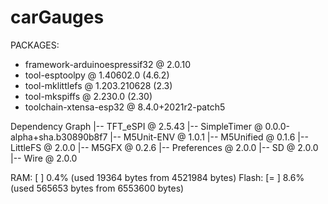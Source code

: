 # carGauges
PACKAGES: 
 - framework-arduinoespressif32 @ 2.0.10 
 - tool-esptoolpy @ 1.40602.0 (4.6.2) 
 - tool-mklittlefs @ 1.203.210628 (2.3) 
 - tool-mkspiffs @ 2.230.0 (2.30) 
 - toolchain-xtensa-esp32 @ 8.4.0+2021r2-patch5

 Dependency Graph
|-- TFT_eSPI @ 2.5.43
|-- SimpleTimer @ 0.0.0-alpha+sha.b30890b8f7
|-- M5Unit-ENV @ 1.0.1
|-- M5Unified @ 0.1.6
|-- LittleFS @ 2.0.0
|-- M5GFX @ 0.2.6
|-- Preferences @ 2.0.0
|-- SD @ 2.0.0
|-- Wire @ 2.0.0

RAM:   [          ]   0.4% (used 19364 bytes from 4521984 bytes)
Flash: [=         ]   8.6% (used 565653 bytes from 6553600 bytes)